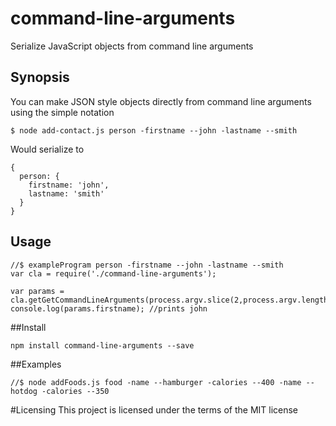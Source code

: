 # command-line-arguments
Serialize JavaScript objects from command line arguments

## Synopsis
You can make JSON style objects directly from command line arguments using the simple notation
```
$ node add-contact.js person -firstname --john -lastname --smith
```
Would serialize to
```
{
  person: {
    firstname: 'john',
    lastname: 'smith'
  }
}
```
## Usage
```
//$ exampleProgram person -firstname --john -lastname --smith
var cla = require('./command-line-arguments');

var params = cla.getGetCommandLineArguments(process.argv.slice(2,process.argv.length));
console.log(params.firstname); //prints john
```

##Install
```
npm install command-line-arguments --save
```

##Examples

```
//$ node addFoods.js food -name --hamburger -calories --400 -name --hotdog -calories --350
```

#Licensing
This project is licensed under the terms of the MIT license
